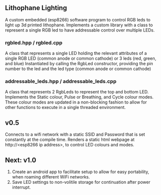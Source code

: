 ## Lithophane Lighting
A custom embedded (esp8266) software program to control RGB leds to light up 3d printed lithophane.
Implements a custom library with a class to represent a single RGB led to have addressable control over multiple LEDs.

### rgbled.hpp / rgbled.cpp
A class that represents a single LED holding the relevant attributes of a single RGB LED (common anode or common cathode) or 3 leds (red, green, and blue)
Instantiated by calling the RgbLed constructor, providing the pin number to the led and the led type (common anode or common cathode)

### addressable_leds.hpp / addressable_leds.cpp
A class that represents 2 RgbLeds to represent the top and bottom LED.
Implements the Static colour, Pulse or Breathing, and Cycle colour modes.
These colour modes are updated in a non-blocking fashion to allow for other functions to execute in a single threaded environment.

## v0.5
Connects to a wifi network with a static SSID and Password that is set constantly at the compile time. 
Renders a static html webpage at http://\<esp8266 ip address\>, to control LED colours and modes.

## Next: v1.0
1. Create an android app to facilitate setup to allow for easy portability, when roaming different WiFi networks.
2. Save LED settings to non-volitile storage for continuation after power interrupt.
